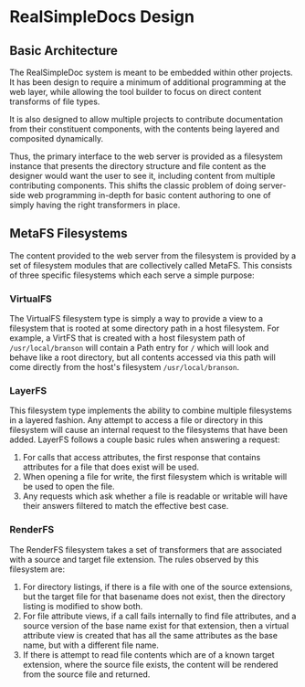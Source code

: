 # RealSimpleDocs Design

## Basic Architecture

The RealSimpleDoc system is meant to be embedded within
other projects. It has been design to require a minimum of
additional programming at the web layer, while allowing the tool
builder to focus on direct content transforms of file types.

It is also designed to allow multiple projects to contribute
documentation from their constituent components, with
the contents being layered and composited dynamically.

Thus, the primary interface to the web server is provided as a filesystem
instance that presents the directory structure and file content as
the designer would want the user to see it, including content from
multiple contributing components. This shifts the classic problem
of doing server-side web programming in-depth for basic content
authoring to one of simply having the right transformers in place.

## MetaFS Filesystems

The content provided to the web server from the filesystem is provided
by a set of filesystem modules that are collectively called MetaFS. This
consists of three specific filesystems which each serve a simple purpose:

### VirtualFS

The VirtualFS filesystem type is simply a way to provide a view to a
filesystem that is rooted at some directory path in a host filesystem.
For example, a VirtFS that is created with a host filesystem path of
`/usr/local/branson` will contain a Path entry for `/` which will look
and behave like a root directory, but all contents accessed via this
path will come directly from the host's filesystem `/usr/local/branson`.

### LayerFS

This filesystem type implements the ability to combine multiple filesystems
in a layered fashion. Any attempt to access a file or directory in this
filesystem will cause an internal request to the filesystems that have
been added. LayerFS follows a couple basic rules when answering a request:

1. For calls that access attributes, the first response that 
   contains attributes for a file that does exist will be used.
2. When opening a file for write, the first filesystem which 
   is writable will be used to open the file.
3. Any requests which ask whether a file is readable or writable 
   will have their answers filtered to match the effective best case.

### RenderFS

The RenderFS filesystem takes a set of transformers that are associated with a
source and target file extension. The rules observed by this filesystem are:

1. For directory listings, if there is a file with one of the source extensions,
but the target file for that basename does not exist, then the directory listing
is modified to show both.
2. For file attribute views, if a call fails internally to find file attributes,
and a source version of the base name exist for that extension, then a virtual
attribute view is created that has all the same attributes as the base name, but
with a different file name.
3. If there is attempt to read file contents which are of a known target extension,
where the source file exists, the content will be rendered from the source file
and returned. 
